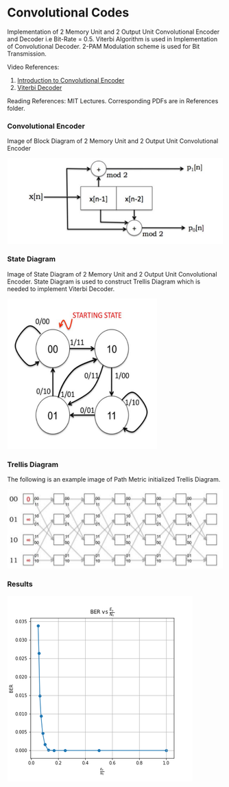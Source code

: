# Convolutional Codes

Implementation of 2 Memory Unit and 2 Output Unit Convolutional Encoder and Decoder i.e Bit-Rate = 0.5. Viterbi Algorithm is used in Implementation of Convolutional Decoder. 2-PAM Modulation scheme is used for Bit Transmission.

Video References:
1. [Introduction to Convolutional Encoder](https://www.youtube.com/watch?v=AnyVu5eDhAQ&t=2734s)
2. [Viterbi Decoder](https://www.youtube.com/watch?v=z1MdvYu2ZHk&t=2171s)

Reading References: MIT Lectures. Corresponding PDFs are in References folder.

### Convolutional Encoder
Image of Block Diagram of 2 Memory Unit and 2 Output Unit Convolutional Encoder

![ConvEncoder](Images/Convolutional_Encoder_mu=2.png)

### State Diagram
Image of State Diagram of 2 Memory Unit and 2 Output Unit Convolutional Encoder. State Diagram is used to construct Trellis Diagram which is needed to implement Viterbi Decoder.

<img src='Images/State_Diagram.png' width='350' height='350'>

### Trellis Diagram
The following is an example image of Path Metric initialized Trellis Diagram.

<img src='Images/Trellis_Diagram.png'>

### Results

![ConvEncoder](Images/BER.png)
